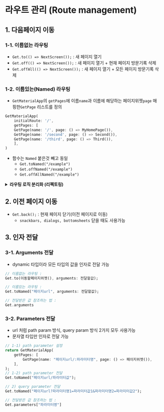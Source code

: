 # 라우트 관리 (Route management)

## 1. 다음페이지 이동

### 1-1. 이름없는 라우팅

- `Get.to(() => NextScreen());` : 새 페이지 열기
- `Get.off(() => NextScreen());` : 새 페이지 열기 + 현재 페이지 방문기록 삭제
- `Get.offAll(() => NextScreen());` : 새 페이지 열기 + 모든 페이지 방문기록 삭제

### 1-2. 이름있는(Named) 라우팅

- `GetMaterialApp`의 `getPages`에 이름`name`과 이름에 해당하는 페이지위젯`page` 매핑한`GetPage` 리스트를 정의

```dart
GetMaterialApp(
    initialRoute: '/',
    getPages: [
    GetPage(name: '/', page: () => MyHomePage()),
    GetPage(name: '/second', page: () => Second()),
    GetPage(name: '/third', page: () => Third()),
    ],
)
```

- 함수는 `Named` 붙은것 빼고 동일
  - `Get.toNamed("/example")`
  - `Get.offNamed("/example")`
  - `Get.offAllNamed("/example")`

<details>
<summary><b>라우팅 로직 분리화 (리펙토링)</b></summary>

```dart
// /lib/main.dart
GetMaterialApp(
    initialRoute: Routes.home,
    getPages: Pages.pages,
)
```
```dart
// /lib/routes/app_routes.dart
abstract class Routes {
  static const home = '/home';
  static const list = '/list';
  // ..,,,,
}
```
```dart
// /lib/routes/app_pages.dart
abstract class Pages {
  GetPage(name: Routes.home, page: () => const HomePage()),
  GetPage(name: Routes.list, page: () => const ListPage()),
  // ..,,,,
}
```

</details>


## 2. 이전 페이지 이동

- `Get.back();` : 현재 페이지 닫기(이전 페이지로 이동)
  - `snackbars, dialogs, bottomsheets` 닫을 때도 사용가능


## 3. 인자 전달

### 3-1. Arguments 전달
- dynamic 타입이라 모든 타입의 값을 인자로 전달 가능
```dart
// 이름없는 라우팅 :
Get.to(이동할페이지위젯(), arguments: 전달할값);

// 이름있는 라우팅 :
Get.toNamed("페이지url", arguments: 전달할값);

// 전달받은 값 참조하는 법 :
Get.arguments
```

### 3-2. Parameters 전달
- url 처럼 path param 방식, query param 방식 2가지 모두 사용가능
- 문자열 타입만 인자로 전달 가능
```dart
// 1-1) path parameter 설정
return GetMaterialApp(
    getPages: [
        GetPage(name: "페이지url/:파라미터명", page: () => 페이지위젯()),
    ],
);
// 1-2) path parameter 전달
Get.toNamed("페이지url/파라미터값");

// 2) query parameter 전달
Get.toNamed("페이지url?파라미터명1=파라미터값1&파라미터명2=파라미터값2");

// 전달받은 값 참조하는 법 :
Get.parameters["파라미터명"]
```
